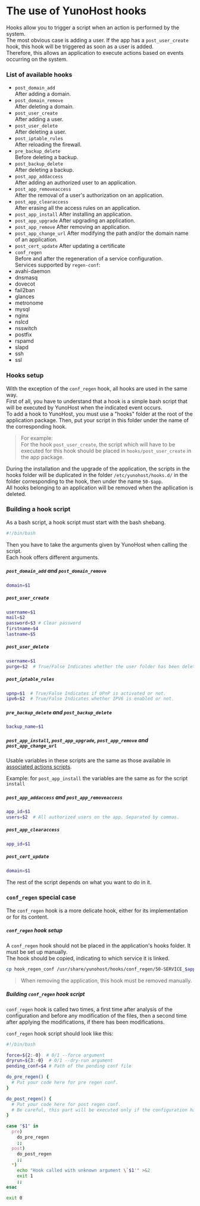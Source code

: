 # The use of YunoHost hooks

Hooks allow you to trigger a script when an action is performed by the system.  
The most obvious case is adding a user. If the app has a `post_user_create` hook, this hook will be triggered as soon as a user is added.  
Therefore, this allows an application to execute actions based on events occurring on the system.

### List of available hooks

- `post_domain_add`  
After adding a domain.
- `post_domain_remove`  
After deleting a domain.
- `post_user_create`  
After adding a user.
- `post_user_delete`  
After deleting a user.
- `post_iptable_rules`  
After reloading the firewall.
- `pre_backup_delete`  
Before deleting a backup.
- `post_backup_delete`  
After deleting a backup.
- `post_app_addaccess`  
After adding an authorized user to an application.
- `post_app_removeaccess`  
After the removal of a user's authorization on an application.
- `post_app_clearaccess`  
After erasing all the access rules on an application.
- `post_app_install`
After installing an application.
- `post_app_upgrade`
After upgrading an application.
- `post_app_remove`
After removing an application.
- `post_app_change_url`
After modifying the path and/or the domain name of an application.
- `post_cert_update`
After updating a certificate
- `conf_regen`  
Before and after the regeneration of a service configuration.  
Services supported by `regen-conf`:
 - avahi-daemon
 - dnsmasq
 - dovecot
 - fail2ban
 - glances
 - metronome
 - mysql
 - nginx
 - nslcd
 - nsswitch
 - postfix
 - rspamd
 - slapd
 - ssh
 - ssl

### Hooks setup

With the exception of the `conf_regen` hook, all hooks are used in the same way.  
First of all, you have to understand that a hook is a simple bash script that will be executed by YunoHost when the indicated event occurs.  
To add a hook to YunoHost, you must use a "hooks" folder at the root of the application package. Then, put your script in this folder under the name of the corresponding hook.

> For example:  
For the hook `post_user_create`, the script which will have to be executed for this hook should be placed in `hooks/post_user_create` in the app package.

During the installation and the upgrade of the application, the scripts in the hooks folder will be duplicated in the folder `/etc/yunohost/hooks.d/` in the folder corresponding to the hook, then under the name `50-$app`.  
All hooks belonging to an application will be removed when the apllication is deleted.

### Building a hook script

As a bash script, a hook script must start with the bash shebang.

```bash
#!/bin/bash
```

Then you have to take the arguments given by YunoHost when calling the script.  
Each hook offers different arguments.

##### `post_domain_add` and `post_domain_remove`

```bash
domain=$1
```

##### `post_user_create`

```bash
username=$1
mail=$2
password=$3 # Clear password
firstname=$4
lastname=$5
```
##### `post_user_delete`

```bash
username=$1
purge=$2  # True/False Indicates whether the user folder has been deleted or not.
```

##### `post_iptable_rules`

```bash
upnp=$1  # True/False Indicates if UPnP is activated or not.
ipv6=$2  # True/False Indicates whether IPV6 is enabled or not.
```

##### `pre_backup_delete` and `post_backup_delete`

```bash
backup_name=$1
```

##### `post_app_install`, `post_app_upgrade`, `post_app_remove` and `post_app_change_url`

Usable variables in these scripts are the same as those available in [associated actions scripts](/packaging_apps_scripts).

Example: for `post_app_install` the variables are the same as for the script `install`

##### `post_app_addaccess` and `post_app_removeaccess`

```bash
app_id=$1
users=$2  # All authorized users on the app. Separated by commas.
```

##### `post_app_clearaccess`

```bash
app_id=$1
```

##### `post_cert_update`
```bash
domain=$1
```

The rest of the script depends on what you want to do in it.

### `conf_regen` special case 
The `conf_regen` hook is a more delicate hook, either for its implementation or for its content.

##### `conf_regen` hook setup

A `conf_regen` hook should not be placed in the application's hooks folder. It must be set up manually.  
The hook should be copied, indicating to which service it is linked.
```bash
cp hook_regen_conf /usr/share/yunohost/hooks/conf_regen/50-SERVICE_$app
```

> When removing the application, this hook must be removed manually.

##### Building `conf_regen` hook script

`conf_regen` hook is called two times, a first time after analysis of the configuration and before any modification of the files, then a second time after applying the modifications, if there has been modifications.

`conf_regen` hook script should look like this:

```bash
#!/bin/bash

force=${2:-0}  # 0/1 --force argument
dryrun=${3:-0}  # 0/1 --dry-run argument
pending_conf=$4 # Path of the pending conf file

do_pre_regen() {
  # Put your code here for pre regen conf.
}

do_post_regen() {
  # Put your code here for post regen conf.
  # Be careful, this part will be executed only if the configuration has been modified.
}

case "$1" in
  pre)
    do_pre_regen
    ;;
  post)
    do_post_regen
    ;;
  *)
    echo "Hook called with unknown argument \`$1'" >&2
    exit 1
    ;;
esac

exit 0
```
